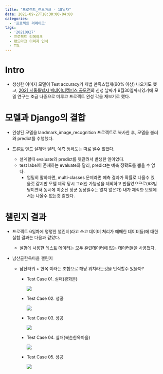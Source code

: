 ```yaml
---
title: "프로젝트_랜드마크 - 18일차"
date: 2021-09-27T18:30:00-04:00
categories:
  - '프로젝트 리메이크'
tags:
  - '20210927'
  - 프로젝트 리메이크
  - 랜드마크 이미지 인식
  - TIL
---
```



# Intro

* 생성한 이미지 모델이 Test accuracy가 제법 만족스럽게(90% 이상) 나오기도 했고, [2021 서울특별시 빅데이터캠퍼스 공모전](https://bigdata.seoul.go.kr/cntst/selectCntst.do?r_id=P600&cntst_seq=51&cntst_se_code=&use_type_code=30&sch_cntst_se_code=&file_id=&sch_type=&sch_text=&currentPage=1)의 신청 날짜가 9월30일까지였기에 모델 연구는 조금 나중으로 미루고 프로젝트 완성 각을 재보기로 했다. 

# 모델과 Django의 결합

* 완성된 모델을 landmark_image_recognition 프로젝트로 복사한 후, 모델을 불러와 predict를 수행했다.

* 프론트 엔드 설계와 달리, 예측 정확도는 따로 낼수 없었다.
  * 설계할때 evaluate와 predict를 헷갈려서 발생한 일이었다.
  * test label이 존재하는 evaluate와 달리, predict는 예측 정확도를 뽑을 수 없다.
    * 엄밀히 말하자면, multi-classes 문제라면 예측 결과가 확률로 나올수 있을것 같지만 모델 제작 당시 그러한 가능성을 제외하고 만들었으므로(63빌딩이면서 동시에 이순신 장군 동상일수는 없지 않은가) 내가 제작한 모델에서는 나올수 없는것 같았다.

# 챌린지 결과

* 프로젝트 6일차에 명명한 챌린지(라고 쓰고 데이터 처리가 애매한 데이터들)에 대한 실험 결과는 다음과 같았다.
  * 실험에 사용한 테스트 데이터는 모두 훈련데이터에 없는 데이터들을 사용했다.

* 남산골한옥마을 챌린지
  * 남산타워 + 한옥 이라는 조합으로 해당 위치라는것을 인식할수 있을까?
    * Test Case 01. 실패(광화문)
     
      <img src="https://1geraldine1.github.io/assets/images/Landmark/Day18/남산골_테스트_01.jpg"/>

    * Test Case 02. 성공
      
      <img src="https://1geraldine1.github.io/assets/images/Landmark/Day18/남산골_테스트_02.jpg"/>
    
    * Test Case 03. 성공
      
      <img src="https://1geraldine1.github.io/assets/images/Landmark/Day18/남산골_테스트_03.jpg"/>

    * Test Case 04. 실패(북촌한옥마을)
      
      <img src="https://1geraldine1.github.io/assets/images/Landmark/Day18/남산골_테스트_04.jpg"/>

    * Test Case 05. 성공
      
      <img src="https://1geraldine1.github.io/assets/images/Landmark/Day18/남산골_테스트_05.jpg"/>






